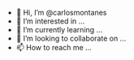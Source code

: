- 👋 Hi, I’m @carlosmontanes
- 👀 I’m interested in ...
- 🌱 I’m currently learning ...
- 💞️ I’m looking to collaborate on ...
- 📫 How to reach me ...

<!---
carlosmontanes/carlosmontanes is a ✨ special ✨ repository because its `README.md` (this file) appears on your GitHub profile.
You can click the Preview link to take a look at your changes.
--->
